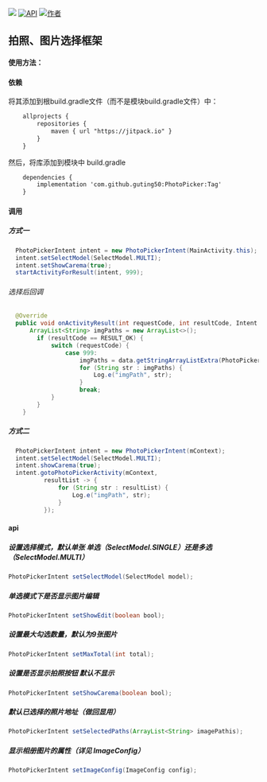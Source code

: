 [![](https://jitpack.io/v/guting50/PhotoPicker.svg)](https://jitpack.io/#guting50/PhotoPicker)
[![API](https://img.shields.io/badge/API-15%2B-brightgreen.svg?style=flat)](https://android-arsenal.com/api?level=15) 
[![作者](https://img.shields.io/badge/%E4%BD%9C%E8%80%85-guting50-brightgreen.svg)](https://github.com/guting50)

## 拍照、图片选择框架
#### 使用方法：
#### 依赖
将其添加到根build.gradle文件（而不是模块build.gradle文件）中：

```Xml
    allprojects {
        repositories {
            maven { url "https://jitpack.io" }
        }
    }
```
然后，将库添加到模块中 build.gradle
```Xml
    dependencies {
        implementation 'com.github.guting50:PhotoPicker:Tag'
    }
```
#### 调用
##### 方式一
```Java
  PhotoPickerIntent intent = new PhotoPickerIntent(MainActivity.this);
  intent.setSelectModel(SelectModel.MULTI);
  intent.setShowCarema(true);
  startActivityForResult(intent, 999);
```
###### 选择后回调
```Java
  @Override
  public void onActivityResult(int requestCode, int resultCode, Intent data) {
      ArrayList<String> imgPaths = new ArrayList<>();
        if (resultCode == RESULT_OK) {
            switch (requestCode) {
                case 999:
                    imgPaths = data.getStringArrayListExtra(PhotoPickerActivity.EXTRA_RESULT);
                    for (String str : imgPaths) {
                        Log.e("imgPath", str);
                    }
                    break;
            }
        }
    }
```
##### 方式二
```Java
  PhotoPickerIntent intent = new PhotoPickerIntent(mContext);
  intent.setSelectModel(SelectModel.MULTI);
  intent.showCarema(true);
  intent.gotoPhotoPickerActivity(mContext,
          resultList -> {
              for (String str : resultList) {
                  Log.e("imgPath", str);
              }
          });
```

#### api
##### 设置选择模式，默认单张 单选（SelectModel.SINGLE）还是多选（SelectModel.MULTI）
```Java
PhotoPickerIntent setSelectModel(SelectModel model);
```
##### 单选模式下是否显示图片编辑
```Java
PhotoPickerIntent setShowEdit(boolean bool);
```
##### 设置最大勾选数量，默认为9张图片
```Java
PhotoPickerIntent setMaxTotal(int total);
```
##### 设置是否显示拍照按钮 默认不显示
```Java
PhotoPickerIntent setShowCarema(boolean bool);
```
##### 默认已选择的照片地址（做回显用）
```Java
PhotoPickerIntent setSelectedPaths(ArrayList<String> imagePathis);
```
##### 显示相册图片的属性（详见 ImageConfig）
```Java
PhotoPickerIntent setImageConfig(ImageConfig config);
```
